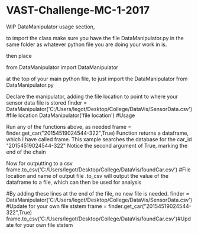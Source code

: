 # VAST-Challenge-MC-1-2017


WIP DataManipulator usage section,

to import the class make sure you have the file DataManipulator.py in the same folder as whatever python file you are doing your work in is.

then place 

from DataManipulator import DataManipulator 

at the top of your main python file, to just import the DataManipulator from DataManipulator.py

Declare the manipulator, adding the file location to point to where your sensor data file is stored
finder = DataManipulator('C:/Users/legot/Desktop/College/DataVis/SensorData.csv') #file location
DataManipulator('file location') #Usage

Run any of the functions above, as needed
frame = finder.get_car("20154519024544-322",True)
Function returns a dataframe, which I have called frame. This xample searches the database for the car_id "20154519024544-322"
Notice the second argument of True, marking the end of the chain

Now for outputting to a csv
frame.to_csv('C:/Users/legot/Desktop/College/DataVis/foundCar.csv') #File location and name of output file
.to_csv will output the value of the dataframe to a file, which can then be used for analysis


#By adding these lines at the end of the file, no new file is needed.
finder = DataManipulator('C:/Users/legot/Desktop/College/DataVis/SensorData.csv')#Update for your own file ststem
frame = finder.get_car("20154519024544-322",True)
frame.to_csv('C:/Users/legot/Desktop/College/DataVis/foundCar.csv')#Update for your own file ststem
